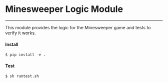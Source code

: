 # Minesweeper Logic Module

---

This module provides the logic for the Minesweeper game and tests to verify it works.

#### Install

```shell
$ pip install -e .
```

#### Test

```shell
$ sh runtest.sh
```
